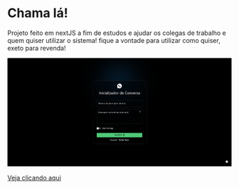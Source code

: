 # Chama lá!

Projeto feito em nextJS a fim de estudos e ajudar os colegas de trabalho e quem quiser utilizar o sistema! fique a vontade para utilizar como quiser, exeto para revenda!
 
<img src="https://github.com/rafaelRizzo/chama-la-nextjs/blob/main/chama-la.png">

<a href="https://chama-la.rafael-rizzo.com/" target="_blank">Veja clicando aqui</a>
